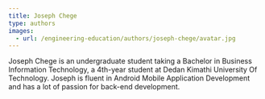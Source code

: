 ```yaml
---
title: Joseph Chege
type: authors
images:
  - url: /engineering-education/authors/joseph-chege/avatar.jpg
---
```

Joseph Chege is an undergraduate student taking a Bachelor in Business Information Technology, a 4th-year student at Dedan Kimathi University Of Technology. Joseph is fluent in Android Mobile Application Development and has a lot of passion for back-end development.
